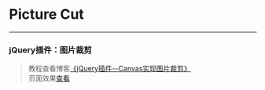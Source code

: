 # Picture Cut 
---
### jQuery插件：图片裁剪        

> 教程查看博客[《jQuery插件--Canvas实现图片裁剪》](https://godbasin.github.io/2016/06/20/responsive-waterfall/)   
> 页面效果[查看](http://o92md66rk.bkt.clouddn.com/index.html)
